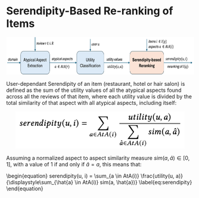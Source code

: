 # Serendipity-Based Re-ranking of Items

<p align="center">
  <img src="pipeline3.png" height="100">
</p>

User-dependant Serendipity of an item (restaurant, hotel or hair salon) is defined as the sum of the utility values of all the atypical aspects found across all the reviews of that item, where each utility value is divided by the total similarity of that aspect with all atypical aspects, including itself:

<p align="center">
  <img src="serendipity_function.png" height="100">
</p>

Assuming a normalized aspect to aspect similarity measure $sim(a, \hat{a}) \in [0,1]$, with a value of 1 if and only if $\hat{a} = a$, this means that:

\begin{equation}
    serendipity(u, i) = \sum_{a \in AtA(i)} \frac{utility(u, a)}{\displaystyle\sum_{\hat{a} \in AtA(i)} sim(a, \hat{a})}
    \label{eq:serendipity}
\end{equation}

